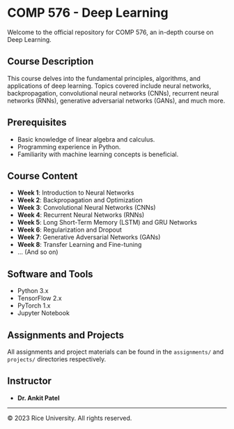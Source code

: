# COMP 576 - Deep Learning

Welcome to the official repository for COMP 576, an in-depth course on Deep Learning.

## Course Description

This course delves into the fundamental principles, algorithms, and applications of deep learning. Topics covered include neural networks, backpropagation, convolutional neural networks (CNNs), recurrent neural networks (RNNs), generative adversarial networks (GANs), and much more.

## Prerequisites

- Basic knowledge of linear algebra and calculus.
- Programming experience in Python.
- Familiarity with machine learning concepts is beneficial.

## Course Content

- **Week 1**: Introduction to Neural Networks
- **Week 2**: Backpropagation and Optimization
- **Week 3**: Convolutional Neural Networks (CNNs)
- **Week 4**: Recurrent Neural Networks (RNNs)
- **Week 5**: Long Short-Term Memory (LSTM) and GRU Networks
- **Week 6**: Regularization and Dropout
- **Week 7**: Generative Adversarial Networks (GANs)
- **Week 8**: Transfer Learning and Fine-tuning
- ... (And so on)


## Software and Tools

- Python 3.x
- TensorFlow 2.x
- PyTorch 1.x
- Jupyter Notebook

## Assignments and Projects

All assignments and project materials can be found in the `assignments/` and `projects/` directories respectively.

## Instructor

- **Dr. Ankit Patel**  


---

© 2023 Rice University. All rights reserved.
